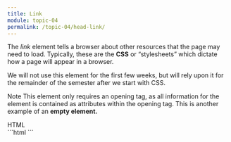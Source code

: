 ```yaml
---
title: Link
module: topic-04
permalink: /topic-04/head-link/
---
```


<div class="divider-heading"></div>

The _link_ element tells a browser about other resources that the page may need to load. Typically, these are the **CSS** or “stylesheets” which dictate how a page will appear in a browser.

We will not use this element for the first few weeks, but will rely upon it for the remainder of the semester after we start with CSS.

<span class="label label-info">Note</span> This element only requires an opening tag, as all information for the element is contained as attributes within the opening tag. This is another example of an **empty element.**


<div id="code-heading">HTML</div>
```html
<!DOCTYPE html>
<html>
  <head>
    <!-- Other meta elements -->
    <link rel="stylesheet" href="./css/style.css">

  </head>

</html>
```
